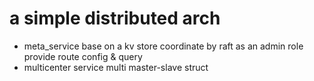 # a simple distributed arch
- meta_service
  base on a kv store
  coordinate by raft
  as an admin role
  provide route config & query
- multicenter service
  multi master-slave struct